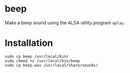 # beep
Make a beep sound using the ALSA utility program `aplay`.

# Installation
```
sudo cp beep /usr/local/bin/
sudo chmod +x /usr/local/bin/beep
sudo cp beep.wav /usr/local/share/sounds/
```
